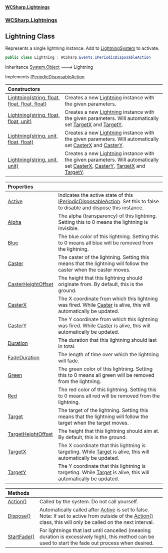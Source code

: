 #### [WCSharp\.Lightnings](README.md 'README')
### [WCSharp\.Lightnings](WCSharp.Lightnings.md 'WCSharp\.Lightnings')

## Lightning Class

Represents a single lightning instance\. Add to [LightningSystem](WCSharp.Lightnings.LightningSystem.md 'WCSharp\.Lightnings\.LightningSystem') to activate\.

```csharp
public class Lightning : WCSharp.Events.IPeriodicDisposableAction
```

Inheritance [System\.Object](https://learn.microsoft.com/en-us/dotnet/api/system.object 'System\.Object') &#129106; Lightning

Implements [IPeriodicDisposableAction](../WCSharp.Events/WCSharp.Events.IPeriodicDisposableAction.md 'WCSharp\.Events\.IPeriodicDisposableAction')

| Constructors | |
| :--- | :--- |
| [Lightning\(string, float, float, float, float\)](WCSharp.Lightnings.Lightning.#ctor.md#WCSharp.Lightnings.Lightning.Lightning(string,float,float,float,float) 'WCSharp\.Lightnings\.Lightning\.Lightning\(string, float, float, float, float\)') | Creates a new [Lightning](WCSharp.Lightnings.Lightning.md 'WCSharp\.Lightnings\.Lightning') instance with the given parameters\. |
| [Lightning\(string, float, float, unit\)](WCSharp.Lightnings.Lightning.#ctor.md#WCSharp.Lightnings.Lightning.Lightning(string,float,float,WCSharp.Api.unit) 'WCSharp\.Lightnings\.Lightning\.Lightning\(string, float, float, WCSharp\.Api\.unit\)') | Creates a new [Lightning](WCSharp.Lightnings.Lightning.md 'WCSharp\.Lightnings\.Lightning') instance with the given parameters\.   Will automatically set [TargetX](WCSharp.Lightnings.Lightning.TargetX.md 'WCSharp\.Lightnings\.Lightning\.TargetX') and [TargetY](WCSharp.Lightnings.Lightning.TargetY.md 'WCSharp\.Lightnings\.Lightning\.TargetY'). |
| [Lightning\(string, unit, float, float\)](WCSharp.Lightnings.Lightning.#ctor.md#WCSharp.Lightnings.Lightning.Lightning(string,WCSharp.Api.unit,float,float) 'WCSharp\.Lightnings\.Lightning\.Lightning\(string, WCSharp\.Api\.unit, float, float\)') | Creates a new [Lightning](WCSharp.Lightnings.Lightning.md 'WCSharp\.Lightnings\.Lightning') instance with the given parameters\.   Will automatically set [CasterX](WCSharp.Lightnings.Lightning.CasterX.md 'WCSharp\.Lightnings\.Lightning\.CasterX') and [CasterY](WCSharp.Lightnings.Lightning.CasterY.md 'WCSharp\.Lightnings\.Lightning\.CasterY'). |
| [Lightning\(string, unit, unit\)](WCSharp.Lightnings.Lightning.#ctor.md#WCSharp.Lightnings.Lightning.Lightning(string,WCSharp.Api.unit,WCSharp.Api.unit) 'WCSharp\.Lightnings\.Lightning\.Lightning\(string, WCSharp\.Api\.unit, WCSharp\.Api\.unit\)') | Creates a new [Lightning](WCSharp.Lightnings.Lightning.md 'WCSharp\.Lightnings\.Lightning') instance with the given parameters\.   Will automatically set [CasterX](WCSharp.Lightnings.Lightning.CasterX.md 'WCSharp\.Lightnings\.Lightning\.CasterX'), [CasterY](WCSharp.Lightnings.Lightning.CasterY.md 'WCSharp\.Lightnings\.Lightning\.CasterY'), [TargetX](WCSharp.Lightnings.Lightning.TargetX.md 'WCSharp\.Lightnings\.Lightning\.TargetX') and [TargetY](WCSharp.Lightnings.Lightning.TargetY.md 'WCSharp\.Lightnings\.Lightning\.TargetY'). |

| Properties | |
| :--- | :--- |
| [Active](WCSharp.Lightnings.Lightning.Active.md 'WCSharp\.Lightnings\.Lightning\.Active') | Indicates the active state of this [IPeriodicDisposableAction](../WCSharp.Events/WCSharp.Events.IPeriodicDisposableAction.md 'WCSharp\.Events\.IPeriodicDisposableAction')\. Set this to false to disable and dispose this instance\. |
| [Alpha](WCSharp.Lightnings.Lightning.Alpha.md 'WCSharp\.Lightnings\.Lightning\.Alpha') | The alpha \(transparency\) of this lightning\. Setting this to 0 means the lightning is invisible\. |
| [Blue](WCSharp.Lightnings.Lightning.Blue.md 'WCSharp\.Lightnings\.Lightning\.Blue') | The blue color of this lightning\. Setting this to 0 means all blue will be removed from the lightning\. |
| [Caster](WCSharp.Lightnings.Lightning.Caster.md 'WCSharp\.Lightnings\.Lightning\.Caster') | The caster of the lightning\. Setting this means that the lightning will follow the caster when the caster moves\. |
| [CasterHeightOffset](WCSharp.Lightnings.Lightning.CasterHeightOffset.md 'WCSharp\.Lightnings\.Lightning\.CasterHeightOffset') | The height that this lightning should originate from\. By default, this is the ground\. |
| [CasterX](WCSharp.Lightnings.Lightning.CasterX.md 'WCSharp\.Lightnings\.Lightning\.CasterX') | The X coordinate from which this lightning was fired\. While [Caster](WCSharp.Lightnings.Lightning.Caster.md 'WCSharp\.Lightnings\.Lightning\.Caster') is alive, this will automatically be updated\. |
| [CasterY](WCSharp.Lightnings.Lightning.CasterY.md 'WCSharp\.Lightnings\.Lightning\.CasterY') | The Y coordinate from which this lightning was fired\. While [Caster](WCSharp.Lightnings.Lightning.Caster.md 'WCSharp\.Lightnings\.Lightning\.Caster') is alive, this will automatically be updated\. |
| [Duration](WCSharp.Lightnings.Lightning.Duration.md 'WCSharp\.Lightnings\.Lightning\.Duration') | The duration that this lightning should last in total\. |
| [FadeDuration](WCSharp.Lightnings.Lightning.FadeDuration.md 'WCSharp\.Lightnings\.Lightning\.FadeDuration') | The length of time over which the lightning will fade\. |
| [Green](WCSharp.Lightnings.Lightning.Green.md 'WCSharp\.Lightnings\.Lightning\.Green') | The green color of this lightning\. Setting this to 0 means all green will be removed from the lightning\. |
| [Red](WCSharp.Lightnings.Lightning.Red.md 'WCSharp\.Lightnings\.Lightning\.Red') | The red color of this lightning\. Setting this to 0 means all red will be removed from the lightning\. |
| [Target](WCSharp.Lightnings.Lightning.Target.md 'WCSharp\.Lightnings\.Lightning\.Target') | The target of the lightning\. Setting this means that the lightning will follow the target when the target moves\. |
| [TargetHeightOffset](WCSharp.Lightnings.Lightning.TargetHeightOffset.md 'WCSharp\.Lightnings\.Lightning\.TargetHeightOffset') | The height that this lightning should aim at\. By default, this is the ground\. |
| [TargetX](WCSharp.Lightnings.Lightning.TargetX.md 'WCSharp\.Lightnings\.Lightning\.TargetX') | The X coordinate that this lightning is targeting\. While [Target](WCSharp.Lightnings.Lightning.Target.md 'WCSharp\.Lightnings\.Lightning\.Target') is alive, this will automatically be updated\. |
| [TargetY](WCSharp.Lightnings.Lightning.TargetY.md 'WCSharp\.Lightnings\.Lightning\.TargetY') | The Y coordinate that this lightning is targeting\. While [Target](WCSharp.Lightnings.Lightning.Target.md 'WCSharp\.Lightnings\.Lightning\.Target') is alive, this will automatically be updated\. |

| Methods | |
| :--- | :--- |
| [Action\(\)](WCSharp.Lightnings.Lightning.Action().md 'WCSharp\.Lightnings\.Lightning\.Action\(\)') | Called by the system\. Do not call yourself\. |
| [Dispose\(\)](WCSharp.Lightnings.Lightning.Dispose().md 'WCSharp\.Lightnings\.Lightning\.Dispose\(\)') | Automatically called after [Active](../WCSharp.Events/WCSharp.Events.IPeriodicDisposableAction.Active.md 'WCSharp\.Events\.IPeriodicDisposableAction\.Active') is set to false\.   Note: If set to active from outside of the [Action\(\)](../WCSharp.Events/WCSharp.Events.IPeriodicDisposableAction.Action().md 'WCSharp\.Events\.IPeriodicDisposableAction\.Action') class, this will only be called on the next interval. |
| [StartFade\(\)](WCSharp.Lightnings.Lightning.StartFade().md 'WCSharp\.Lightnings\.Lightning\.StartFade\(\)') | For lightnings that last until cancelled \(meaning duration is excessively high\), this method can be used to start the fade out process when desired\. |
